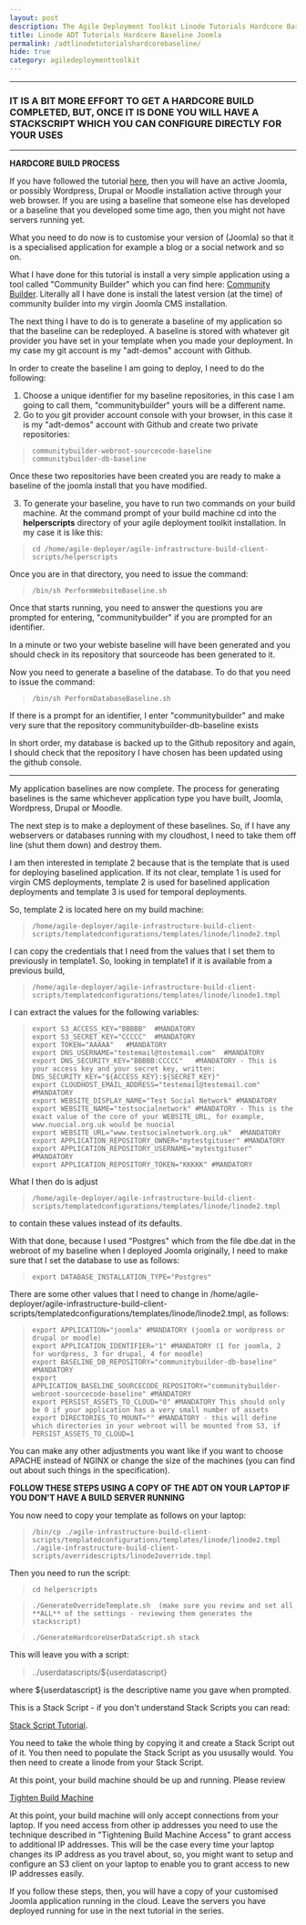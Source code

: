 ```yaml
---
layout: post
description: The Agile Deployment Toolkit Linode Tutorials Hardcore Baseline Joomla
title: Linode ADT Tutorials Hardcore Baseline Joomla
permalink: /adtlinodetutorialshardcorebaseline/
hide: true
category: agiledeploymenttoolkit
---
```


----------------------
### IT IS A BIT MORE EFFORT TO GET A HARDCORE BUILD COMPLETED, BUT, ONCE IT IS DONE YOU WILL HAVE A STACKSCRIPT WHICH YOU CAN CONFIGURE DIRECTLY FOR YOUR USES
---------------------- 

**HARDCORE BUILD PROCESS** 

If you have followed the tutorial [here](https://www.codebreakers.uk/adtlinodetutorialshardcorevirgin), then you will have an active Joomla, or possibly Wordpress, Drupal or Moodle installation active through your web browser. If you are using a baseline that someone else has developed or a baseline that you developed some time ago, then you might not have servers running yet. 

What you need to do now is to customise your version of (Joomla) so that it is a specialised application for example a blog or a social network and so on. 

What I have done for this tutorial is install a very simple application using a tool called "Community Builder" which you can find here: [Community Builder](https://www.joomlapolis.com). Literally all I have done is install the latest version (at the time) of community builder into my virgin Joomla CMS installation. 

The next thing I have to do is to generate a baseline of my application so that the baseline can be redeployed. A baseline is stored with whatever git provider you have set in your template when you made your deployment. In my case my git account is my "adt-demos" account with Github. 

In order to create the baseline I am going to deploy, I need to do the following:

1. Choose a unique identifier for my baseline repositories, in this case I am going to call them, "communitybuilder" yours will be a different name.
2. Go to you git provider account console with your browser, in this case it is my "adt-demos" account with Github and create two private repositories:

>     communitybuilder-webroot-sourcecode-baseline
>     communitybuilder-db-baseline

Once these two repositories have been created you are ready to make a baseline of the joomla install that you have modified. 

3. To generate your baseline, you have to run two commands on your build machine. At the command prompt of your build machine cd into the **helperscripts** directory of your agile deployment toolkit installation. In my case it is like this:

>     cd /home/agile-deployer/agile-infrastructure-build-client-scripts/helperscripts

Once you are in that directory, you need to issue the command:

>     /bin/sh PerformWebsiteBaseline.sh

Once that starts running, you need to answer the questions you are prompted for entering, "communitybuilder" if you are prompted for an identifier. 

In a minute or two your webiste baseline will have been generated and you should check in its repository that sourceode has been generated to it. 

Now you need to generate a baseline of the database. To do that you need to issue the command:

>     /bin/sh PerformDatabaseBaseline.sh

If there is a prompt for an identifier, I enter "communitybuilder" and make very sure that the repository communitybuilder-db-baseline exists

In short order, my database is backed up to the Github repository and again, I should check that the repository I have chosen has been updated using the github console.

-----------------------------------------------

My application baselines are now complete. The process for generating baselines is the same whichever application type you have built, Joomla, Wordpress, Drupal or Moodle. 

The next step is to make a deployment of these baselines. So, if I have any webservers or databases running with my cloudhost, I need to take them off line (shut them down) and destroy them. 

I am then interested in template 2 because that is the template that is used for deploying baselined application. If its not clear, template 1 is used for virgin CMS deployments, template 2 is used for baselined application deployments and template 3 is used for temporal deployments. 

So, template 2 is located here on my build machine:

>     /home/agile-deployer/agile-infrastructure-build-client-scripts/templatedconfigurations/templates/linode/linode2.tmpl

I can copy the credentials that I need from the values that I set them to previously in template1. So, looking in template1 if it is available from a previous build,

>     /home/agile-deployer/agile-infrastructure-build-client-scripts/templatedconfigurations/templates/linode/linode1.tmpl

I can extract the values for the following variables:

>     export S3_ACCESS_KEY="BBBBB"  #MANDATORY
>     export S3_SECRET_KEY="CCCCC"  #MANDATORY
>     export TOKEN="AAAAA"   #MANDATORY
>     export DNS_USERNAME="testemail@testemail.com"  #MANDATORY
>     export DNS_SECURITY_KEY="BBBBB:CCCCC"   #MANDATORY - This is your access key and your secret key, written: DNS_SECURITY_KEY="${ACCESS_KEY}:${SECRET_KEY}"
>     export CLOUDHOST_EMAIL_ADDRESS="testemail@testemail.com" #MANDATORY
>     export WEBSITE_DISPLAY_NAME="Test Social Network" #MANDATORY
>     export WEBSITE_NAME="testsocialnetwork" #MANDATORY - This is the exact value of the core of your WEBSITE_URL, for example, www.nuocial.org.uk would be nuocial
>     export WEBSITE_URL="www.testsocialnetwork.org.uk"  #MANDATORY
>     export APPLICATION_REPOSITORY_OWNER="mytestgituser" #MANDATORY
>     export APPLICATION_REPOSITORY_USERNAME="mytestgituser" #MANDATORY
>     export APPLICATION_REPOSITORY_TOKEN="KKKKK" #MANDATORY

What I then do is adjust  

>     /home/agile-deployer/agile-infrastructure-build-client-scripts/templatedconfigurations/templates/linode/linode2.tmpl  

to contain these values instead of its defaults. 

With that done, because I used "Postgres" which from the file dbe.dat in the webroot of my baseline when I deployed Joomla originally, I need to make sure that I set the database to use as follows:

>     export DATABASE_INSTALLATION_TYPE="Postgres"

There are some other values that I need to change in /home/agile-deployer/agile-infrastructure-build-client-scripts/templatedconfigurations/templates/linode/linode2.tmpl, as follows:

>     export APPLICATION="joomla" #MANDATORY (joomla or wordpress or drupal or moodle)
>     export APPLICATION_IDENTIFIER="1" #MANDATORY (1 for joomla, 2 for wordpress, 3 for drupal, 4 for moodle)
>     export BASELINE_DB_REPOSITORY="communitybuilder-db-baseline" #MANDATORY
>     export APPLICATION_BASELINE_SOURCECODE_REPOSITORY="communitybuilder-webroot-sourcecode-baseline" #MANDATORY
>     export PERSIST_ASSETS_TO_CLOUD="0" #MANDATORY This should only be 0 if your application has a very small number of assets
>     export DIRECTORIES_TO_MOUNT="" #MANDATORY - this will define which directories in your webroot will be mounted from S3, if PERSIST_ASSETS_TO_CLOUD=1

You can make any other adjustments you want like if you want to choose APACHE instead of NGINX or change the size of the machines (you can find out about such things in the specification).

**FOLLOW THESE STEPS USING A COPY OF THE ADT ON YOUR LAPTOP IF YOU DON'T HAVE A BUILD SERVER RUNNING**

You now need to copy your template as follows on your laptop:  

>     /bin/cp ./agile-infrastructure-build-client-scripts/templatedconfigurations/templates/linode/linode2.tmpl ./agile-infrastructure-build-client-scripts/overridescripts/linode2override.tmpl  

Then you need to run the script:

>     cd helperscripts

>     ./GenerateOverrideTemplate.sh  (make sure you review and set all **ALL** of the settings - reviewing them generates the stackscript)

>     ./GenerateHardcoreUserDataScript.sh stack

This will leave you with a script:

>    ../userdatascripts/${userdatascript}   

where ${userdatascript} is the descriptive name you gave when prompted.  

This is a Stack Script - if you don't understand Stack Scripts you can read:  

[Stack Script Tutorial](https://www.linode.com/docs/guides/writing-scripts-for-use-with-linode-stackscripts-a-tutorial/).  

You need to take the whole thing by copying it and create a Stack Script out of it. You then need to populate the Stack Script as you ususally would. You then need to create a linode from your Stack Script. 

At this point, your build machine should be up and running. Please review  
  
[Tighten Build Machine](https://github.com/agile-deployer/agile-infrastructure-build-client-scripts/blob/master/doco/AgileToolkitDeployment/TightenBuildMachineAccess.md) 
 
At this point, your build machine will only accept connections from your laptop. If you need access from other ip addresses you need to use the technique described in "Tightening Build Machine Access" to grant access to additional IP addresses. This will be the case every time your laptop changes its IP address as you travel about, so, you might want to setup and configure an S3 client on your laptop to enable you to grant access to new IP addresses easily. 

If you follow these steps, then, you will have a copy of your customised Joomla application running in the cloud. Leave the servers you have deployed running for use in the next tutorial in the series.
